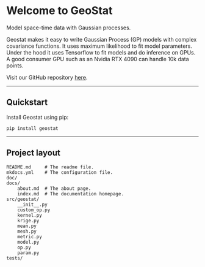 # Welcome to GeoStat

Model space-time data with Gaussian processes.

Geostat makes it easy to write Gaussian Process (GP) models with complex covariance functions. It uses maximum likelihood to fit model parameters. Under the hood it uses Tensorflow to fit models and do inference on GPUs. A good consumer GPU such as an Nvidia RTX 4090 can handle 10k data points.

Visit our GitHub repository [here](https://github.com/whdc/geostat/tree/main).

---

## Quickstart

Install Geostat using pip:
```
pip install geostat
```

---

## Project layout

    README.md     # The readme file.
    mkdocs.yml    # The configuration file.
    doc/
    docs/
        about.md  # The about page.
        index.md  # The documentation homepage.
    src/geostat/
        __init__.py
        custom_op.py
        kernel.py
        krige.py
        mean.py
        mesh.py
        metric.py
        model.py
        op.py
        param.py
    tests/